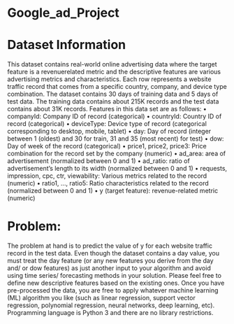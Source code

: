# Google_ad_Project
# Dataset Information
This dataset contains real-world online advertising data where the target feature is a revenuerelated
metric and the descriptive features are various advertising metrics and characteristics.
Each row represents a website traffic record that comes from a specific country, company,
and device type combination. The dataset contains 30 days of training data and 5 days of test
data. The training data contains about 215K records and the test data contains about 31K
records.
Features in this data set are as follows:
• companyId: Company ID of record (categorical)
• countryId: Country ID of record (categorical)
• deviceType: Device type of record (categorical corresponding to desktop, mobile,
tablet)
• day: Day of record (integer between 1 (oldest) and 30 for train, 31 and 35 (most
recent) for test)
• dow: Day of week of the record (categorical)
• price1, price2, price3: Price combination for the record set by the company (numeric)
• ad_area: area of advertisement (normalized between 0 and 1)
• ad_ratio: ratio of advertisement’s length to its width (normalized between 0 and 1)
• requests, impression, cpc, ctr, viewability: Various metrics related to the record
(numeric)
• ratio1, …, ratio5: Ratio characteristics related to the record (normalized between 0
and 1)
• y (target feature): revenue-related metric (numeric)
# Problem:
The problem at hand is to predict the value of y for each website traffic record in the test
data. Even though the dataset contains a day value, you must treat the day feature (or any
new features you derive from the day and/ or dow features) as just another input to your
algorithm and avoid using time series/ forecasting methods in your solution.
Please feel free to define new descriptive features based on the existing ones. Once you have
pre-processed the data, you are free to apply whatever machine learning (ML) algorithm you
like (such as linear regression, support vector regression, polynomial regression, neural
networks, deep learning, etc). Programming language is Python 3 and there are no library
restrictions.
